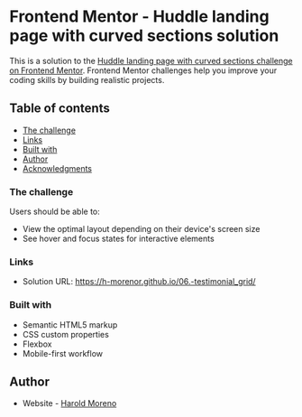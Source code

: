 # Frontend Mentor - Huddle landing page with curved sections solution

This is a solution to the [Huddle landing page with curved sections challenge on Frontend Mentor](https://www.frontendmentor.io/challenges/huddle-landing-page-with-curved-sections-5ca5ecd01e82137ec91a50f2). Frontend Mentor challenges help you improve your coding skills by building realistic projects.

## Table of contents

- [The challenge](#the-challenge)
- [Links](#links)
- [Built with](#built-with)
- [Author](#author)
- [Acknowledgments](#acknowledgments)

### The challenge

Users should be able to:

- View the optimal layout depending on their device's screen size
- See hover and focus states for interactive elements

### Links

- Solution URL: https://h-morenor.github.io/06.-testimonial_grid/

### Built with

- Semantic HTML5 markup
- CSS custom properties
- Flexbox
- Mobile-first workflow

## Author

- Website - [Harold Moreno](https://github.com/h-morenor)
